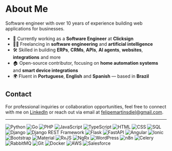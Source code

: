 # About Me

Software engineer with over 10 years of experience building web applications for businesses.

- 💼 Currently working as a **Software Engineer** at **Clicksign**
- 👨‍💻 Freelancing in **software engineering** and **artificial intelligence**
- 🛠️ Skilled in building **ERPs**, **CRMs**, **APIs**, **AI agents**, **websites**, **integrations** and more
- 🏠 Open-source contributor, focusing on **home automation systems** and **smart device integrations**
- 🌍 Fluent in **Portuguese**, **English** and **Spanish** — based in **Brazil**

## Contact
For professional inquiries or collaboration opportunities, feel free to connect with me on [LinkedIn](https://www.linkedin.com/in/felipediel) or reach out via email at [felipemartinsdiel@gmail.com](mailto:felipemartinsdiel@gmail.com).

---

![Python](https://img.shields.io/badge/Python-3776AB?style=flat&logo=python&logoColor=white)
![Go](https://img.shields.io/badge/Go-00ADD8?style=flat&logo=go&logoColor=white)
![PHP](https://img.shields.io/badge/PHP-777BB4?style=flat&logo=php&logoColor=white)
![JavaScript](https://img.shields.io/badge/JavaScript-F7DF1E?style=flat&logo=javascript&logoColor=black)
![TypeScript](https://img.shields.io/badge/TypeScript-007ACC?style=flat&logo=typescript&logoColor=white)
![HTML](https://img.shields.io/badge/HTML-E34F26?style=flat&logo=html5&logoColor=white)
![CSS](https://img.shields.io/badge/CSS-1572B6?style=flat&logo=css3&logoColor=white)
![SQL](https://img.shields.io/badge/SQL-4479A1?style=flat&logo=postgresql&logoColor=white)
![Django](https://img.shields.io/badge/Django-092E20?style=flat&logo=django&logoColor=white)
![Django REST Framework](https://img.shields.io/badge/Django%20REST%20Framework-3E9E49?style=flat&logo=django&logoColor=white)
![Flask](https://img.shields.io/badge/Flask-000000?style=flat&logo=flask&logoColor=white)
![FastAPI](https://img.shields.io/badge/FastAPI-009688?style=flat&logo=fastapi&logoColor=white)
![Angular](https://img.shields.io/badge/Angular-DD0031?style=flat&logo=angular&logoColor=white)
![Ionic](https://img.shields.io/badge/Ionic-3880FF?style=flat&logo=ionic&logoColor=white)
![Bootstrap](https://img.shields.io/badge/Bootstrap-563D7C?style=flat&logo=bootstrap&logoColor=white)
![Material](https://img.shields.io/badge/Material-6200EE?style=flat&logo=materialdesign&logoColor=white)
![RxJS](https://img.shields.io/badge/RxJS-EB3C32?style=flat&logo=rxjs&logoColor=white)
![NgRx](https://img.shields.io/badge/NgRx-00A300?style=flat&logo=ngrx&logoColor=white)
![WordPress](https://img.shields.io/badge/WordPress-21759B?style=flat&logo=wordpress&logoColor=white)
![n8n](https://img.shields.io/badge/n8n-00A3E0?style=flat&logo=n8n&logoColor=white)
![Celery](https://img.shields.io/badge/Celery-37814A?style=flat&logo=celery&logoColor=white)
![RabbitMQ](https://img.shields.io/badge/RabbitMQ-3E99FF?style=flat&logo=rabbitmq&logoColor=white)
![Git](https://img.shields.io/badge/Git-F05032?style=flat&logo=git&logoColor=white)
![Docker](https://img.shields.io/badge/Docker-2496ED?style=flat&logo=docker&logoColor=white)
![AWS](https://img.shields.io/badge/AWS-232F3E?style=flat&logo=amazonaws&logoColor=white)
![Salesforce](https://img.shields.io/badge/Salesforce-0070d2?style=flat-square&logo=salesforce&logoColor=white)

